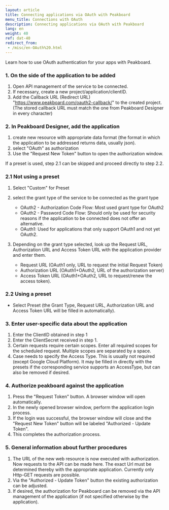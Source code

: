 ```yaml
---
layout: article
title: Connecting applications via OAuth with Peakboard
menu_title: Connections with OAuth
description: Connecting applications via OAuth with Peakboard
lang: en
weight: 40
ref: dat-40
redirect_from:
 - /misc/en-OAuth%20.html
---
```


Learn how to use OAuth authentication for your apps with Peakboard.

### 1. On the side of the application to be added

1. Open API management of the service to be connected.
2. If necessary, create a new project/application/clientID.
3. Add the Callback URL (Redirect URL) "https://www.peakboard.com/oauth2-callback/" to the created project.
(The stored callback URL must match the one from Peakboard Designer in every character)

### 2. In Peakboard Designer, add the application

1. create new resource with appropriate data format (the format in which the application to be addressed returns data, usually json).
2. select "OAuth" as authorization
3. Use the "Request New Token" button to open the authorization window.

<div class="box-tip" markdown="1">
If a preset is used, step 2.1 can be skipped and proceed directly to step 2.2.
</div>

### 2.1 Not using a preset

1. Select "Custom" for Preset
2. select the grant type of the service to be connected as the grant type

    - OAuth2 - Authorization Code Flow: Most used grant type for OAuth2
    - OAuth2 - Password Code Flow: Should only be used for security reasons if the application to be connected does not offer an alternative.
    - OAuth1: Used for applications that only support OAuth1 and not yet OAuth2.
3. Depending on the grant type selected, look up the Request URL, Authorization URL and Access Token URL with the application provider and enter them.

    - Request URL (OAuth1 only, URL to request the initial Request Token)
    - Authorization URL (OAuth1+OAuth2, URL of the authorization server)
    - Access Token URL (OAuth1+OAuth2, URL to request/renew the access token).

### 2.2 Using a preset

- Select Preset (the Grant Type, Request URL, Authorization URL and Access Token URL will be filled in automatically).

### 3. Enter user-specific data about the application

1. Enter the ClientID obtained in step 1
2. Enter the ClientSecret received in step 1.
3. Certain requests require certain scopes. Enter all required scopes for the scheduled request. Multiple scopes are separated by a space.
4. Case needs to specify the Access Type. This is usually not required (except Google Cloud Platform). It may be filled in directly with the presets if the corresponding service supports an AccessType, but can also be removed if desired.

### 4. Authorize peakboard against the application

1. Press the "Request Token" button. A browser window will open automatically.
2. In the newly opened browser window, perform the application login process.
3. If the login was successful, the browser window will close and the "Request New Token" button will be labeled "Authorized - Update Token".
4. This completes the authorization process.

### 5. General information about further procedures

1. The URL of the new web resource is now executed with authorization. Now requests to the API can be made here. The exact Url must be determined thereby with the appropriate application. Currently only Http-GET requests are possible.
2. Via the "Authorized - Update Token" button the existing authorization can be adjusted.
3. If desired, the authorization for Peakboard can be removed via the API management of the application (if not specified otherwise by the application).
